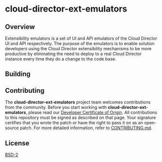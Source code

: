 # cloud-director-ext-emulators

## Overview

Extensibility emulators is a set of UI and API emulators of the Cloud Director UI and API respectively. The purpose of the emulators is to enable solution developers using the Cloud Director extensibility mechanisms to be more productive by eliminating the need to deploy to a real Cloud Director instance every time they do a change to the code base. 

## Building

## Contributing

The **cloud-director-ext-emulators** project team welcomes contributions from the community. Before you start working with **cloud-director-ext-emulators**, please read our [Developer Certificate of Origin](https://cla.vmware.com/dco). All contributions to this repository must be signed as described on that page. Your signature certifies that you wrote the patch or have the right to pass it on as an open-source patch. For more detailed information, refer to [CONTRIBUTING.md](CONTRIBUTING.md).

## License

[BSD-2](LICENSE.txt)